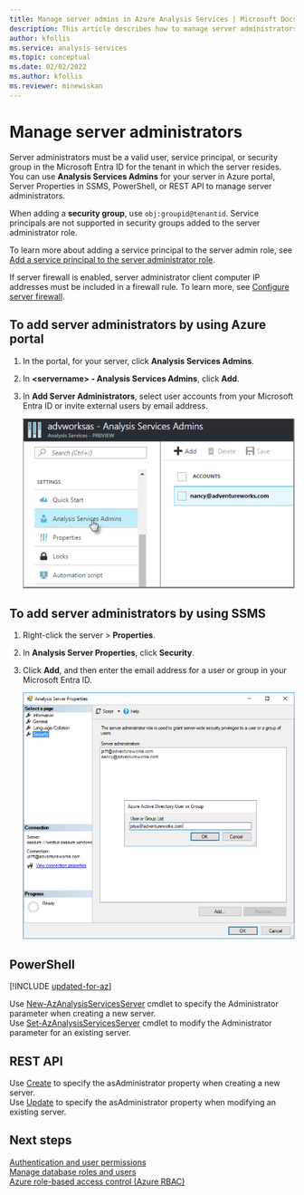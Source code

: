```yaml
---
title: Manage server admins in Azure Analysis Services | Microsoft Docs
description: This article describes how to manage server administrators for an Azure Analysis Services server by using the Azure portal, PowerShell, or REST APIs.
author: kfollis
ms.service: analysis-services
ms.topic: conceptual
ms.date: 02/02/2022
ms.author: kfollis
ms.reviewer: minewiskan 
---
```

# Manage server administrators

Server administrators must be a valid user, service principal, or security group in the Microsoft Entra ID for the tenant in which the server resides. You can use **Analysis Services Admins** for your server in Azure portal, Server Properties in SSMS, PowerShell, or REST API to manage server administrators. 

When adding a **security group**, use `obj:groupid@tenantid`. Service principals are not supported in security groups added to the server administrator role.

To learn more about adding a service principal to the server admin role, see [Add a service principal to the server administrator role](analysis-services-addservprinc-admins.md).

If server firewall is enabled, server administrator client computer IP addresses must be included in a firewall rule. To learn more, see [Configure server firewall](analysis-services-qs-firewall.md).

## To add server administrators by using Azure portal

1. In the portal, for your server, click **Analysis Services Admins**.
2. In **\<servername> - Analysis Services Admins**, click **Add**.
3. In **Add Server Administrators**, select user accounts from your Microsoft Entra ID or invite external users by email address.

    ![Server Admins in Azure portal](./media/analysis-services-server-admins/aas-manage-users-admins.png)

## To add server administrators by using SSMS

1. Right-click the server > **Properties**.
2. In **Analysis Server Properties**, click **Security**.
3. Click **Add**, and then enter the email address for a user or group in your Microsoft Entra ID.
   
    ![Add server administrators in SSMS](./media/analysis-services-server-admins/aas-manage-users-ssms.png)

## PowerShell

[!INCLUDE [updated-for-az](~/../reusable-content/ce-skilling/azure/includes/updated-for-az.md)]

Use [New-AzAnalysisServicesServer](/powershell/module/az.analysisservices/new-azanalysisservicesserver) cmdlet to specify the Administrator parameter when creating a new server. <br>
Use [Set-AzAnalysisServicesServer](/powershell/module/az.analysisservices/set-azanalysisservicesserver) cmdlet to modify the Administrator parameter for an existing server.

## REST API

Use [Create](/rest/api/analysisservices/servers/create) to specify the asAdministrator property when creating a new server. <br>
Use [Update](/rest/api/analysisservices/servers/update) to specify the asAdministrator property when modifying an existing server. <br>



## Next steps 

[Authentication and user permissions](analysis-services-manage-users.md)  
[Manage database roles and users](analysis-services-database-users.md)  
[Azure role-based access control (Azure RBAC)](/azure/role-based-access-control/overview)
